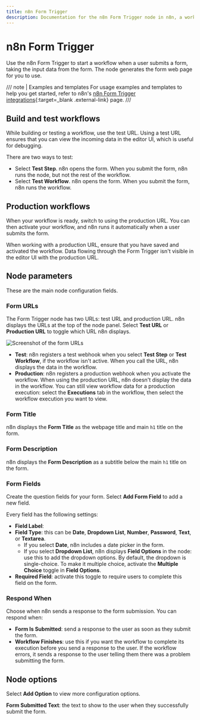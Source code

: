 ```yaml
---
title: n8n Form Trigger
description: Documentation for the n8n Form Trigger node in n8n, a workflow automation platform. Includes guidance on usage, and links to examples.
---
```


# n8n Form Trigger

Use the n8n Form Trigger to start a workflow when a user submits a form, taking the input data from the form. The node generates the form web page for you to use.

/// note | Examples and templates
For usage examples and templates to help you get started, refer to n8n's [n8n Form Trigger integrations](https://n8n.io/integrations/n8n-form-trigger/){:target=_blank .external-link} page.
///

## Build and test workflows

While building or testing a workflow, use the test URL. Using a test URL ensures that you can view the incoming data in the editor UI, which is useful for debugging. 

There are two ways to test:

* Select **Test Step**. n8n opens the form. When you submit the form, n8n runs the node, but not the rest of the workflow.
* Select **Test Workflow**. n8n opens the form. When you submit the form, n8n runs the workflow.

## Production workflows

When your workflow is ready, switch to using the production URL. You can then activate your workflow, and n8n runs it automatically when a user submits the form.

When working with a production URL, ensure that you have saved and activated the workflow. Data flowing through the Form Trigger isn't visible in the editor UI with the production URL.

## Node parameters

These are the main node configuration fields.

### Form URLs

The Form Trigger node has two URLs: test URL and production URL. n8n displays the URLs at the top of the node panel. Select **Test URL** or **Production URL** to toggle which URL n8n displays.

![Screenshot of the form URLs](/_images/integrations/builtin/core-nodes/form-trigger/form-urls.png)

* **Test**: n8n registers a test webhook when you select **Test Step** or **Test Workflow**, if the workflow isn't active. When you call the URL, n8n displays the data in the workflow.
* **Production**: n8n registers a production webhook when you activate the workflow. When using the production URL, n8n doesn't display the data in the workflow. You can still view workflow data for a production execution: select the **Executions** tab in the workflow, then select the workflow execution you want to view.

### Form Title

n8n displays the **Form Title** as the webpage title and main `h1` title on the form.

### Form Description

n8n displays the **Form Description** as a subtitle below the main `h1` title on the form.

### Form Fields

Create the question fields for your form. Select **Add Form Field** to add a new field.

Every field has the following settings:

* **Field Label**: 
* **Field Type**: this can be **Date**, **Dropdown List**, **Number**, **Password**, **Text**, or **Textarea**.
	* If you select **Date**, n8n includes a date picker in the form.
	* If you select **Dropdown List**, n8n displays **Field Options** in the node: use this to add the dropdown options. By default, the dropdown is single-choice. To make it multiple choice, activate the **Multiple Choice** toggle in **Field Options**.
* **Required Field**: activate this toggle to require users to complete this field on the form.

### Respond When

Choose when n8n sends a response to the form submission. You can respond when:

* **Form Is Submitted**: send a response to the user as soon as they submit the form.
* **Workflow Finishes**: use this if you want the workflow to complete its execution before you send a response to the user. If the workflow errors, it sends a response to the user telling them there was a problem submitting the form.

## Node options

Select **Add Option** to view more configuration options.

**Form Submitted Text**: the text to show to the user when they successfully submit the form.
